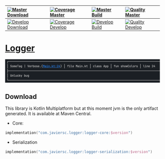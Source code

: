 | [![Master Download](https://img.shields.io/maven-central/v/com.javiersc.logger/logger-core?label=Master)](https://repo1.maven.org/maven2/com/javiersc/logger/logger-core/)                                                                          | [![Coverage Master](https://img.shields.io/codecov/c/github/JavierSegoviaCordoba/logger/master?label=Coverage&logo=codecov&logoColor=white)](https://codecov.io/gh/JavierSegoviaCordoba/logger/branch/master)    | [![Master Build](https://img.shields.io/github/workflow/status/JavierSegoviaCordoba/logger/Master/master?label=Build&logo=GitHub)](https://github.com/JavierSegoviaCordoba/logger/actions?query=workflow%3AMaster/master)      | [![Quality Master](https://img.shields.io/codacy/grade/e20e41eefb2a439b9ba2b0ddb9b4bac1/master?label=Code%20quality&logo=codacy&logoColor=white)](https://app.codacy.com/gh/JavierSegoviaCordoba/logger/dashboard?branch=master)    |
| :-------------------------------------------------------------------------------------------------------------------------------------------------------------------------------------------------------------------------------------------------- | :--------------------------------------------------------------------------------------------------------------------------------------------------------------------------------------------------------------- | :----------------------------------------------------------------------------------------------------------------------------------------------------------------------------------------------------------------------------- | :-----------------------------------------------------------------------------------------------------------------------------------------------------------------------------------------------------------------------------------|
| [![Develop Download](https://img.shields.io/nexus/s/com.javiersc.logger/logger-core?server=https%3A%2F%2Foss.sonatype.org%2F&label=Develop&color=orange)](https://oss.sonatype.org/content/repositories/snapshots/com/javiersc/logger/logger-core/) | [![Coverage Develop](https://img.shields.io/codecov/c/github/JavierSegoviaCordoba/logger/develop?label=Coverage&logo=codecov&logoColor=white)](https://codecov.io/gh/JavierSegoviaCordoba/logger/branch/develop) | [![Develop Build](https://img.shields.io/github/workflow/status/JavierSegoviaCordoba/logger/Develop/develop?label=Build&logo=GitHub)](https://github.com/JavierSegoviaCordoba/logger/actions?query=workflow%3ADevelop/develop) | [![Quality Develop](https://img.shields.io/codacy/grade/e20e41eefb2a439b9ba2b0ddb9b4bac1/develop?label=Code%20quality&logo=codacy&logoColor=white)](https://app.codacy.com/gh/JavierSegoviaCordoba/logger/dashboard?branch=develop) |



# [Logger](/logger-core/src/commonMain/kotlin)
![logV-1](/docs/src/orchid/resources/screenshots/log_v_1.png)

## Download

This library is Kotlin Multiplatform but at this moment jvm is the only artifact generated. It is 
available at Maven Central.

  - Core:

```kotlin
implementation("com.javiersc.logger:logger-core:$version")
```

  - Serialization

```kotlin
implementation("com.javiersc.logger:logger-serialization:$version")
```
